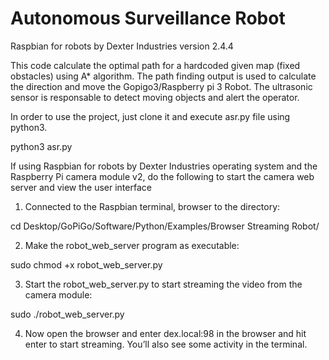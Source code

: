 # Autonomous Surveillance Robot

Raspbian for robots by Dexter Industries version 2.4.4

This code calculate the optimal path for a hardcoded given map (fixed obstacles) using A* algorithm. The path finding output is used to calculate the direction and move the Gopigo3/Raspberry pi 3 Robot. The ultrasonic sensor is responsable to detect moving objects and alert the operator.

In order to use the project, just clone it and execute asr.py file using python3.

python3 asr.py

If using Raspbian for robots by Dexter Industries operating system and the Raspberry Pi camera module v2, do the following to start the camera web server and view the user interface

1. Connected to the Raspbian terminal, browser to the directory:

cd Desktop/GoPiGo/Software/Python/Examples/Browser Streaming Robot/

2. Make the robot_web_server program as executable:

sudo chmod +x robot_web_server.py

3. Start the robot_web_server.py to start streaming the video from the camera module:

sudo ./robot_web_server.py

4. Now open the browser and enter dex.local:98 in the browser and hit enter to start streaming. You’ll also see some activity in the terminal.
